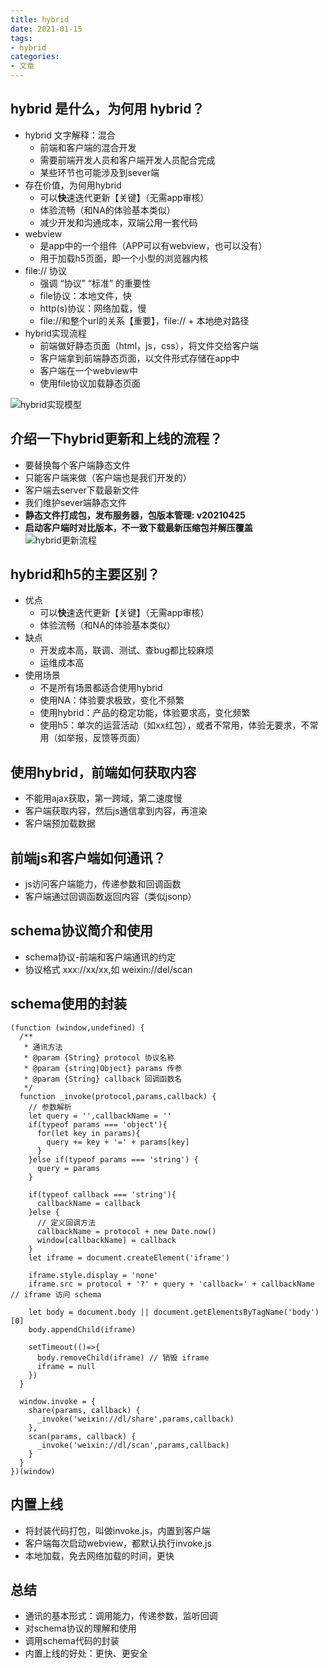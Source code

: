 ```yaml
---
title: hybrid
date: 2021-01-15
tags: 
- hybrid
categories: 
- 文章
---
```


## hybrid 是什么，为何用 hybrid？

- hybrid 文字解释：混合
  - 前端和客户端的混合开发
  - 需要前端开发人员和客户端开发人员配合完成
  - 某些环节也可能涉及到sever端
- 存在价值，为何用hybrid
  - 可以**快**速迭代更新【关键】（无需app审核）
  - 体验流畅（和NA的体验基本类似）
  - 减少开发和沟通成本，双端公用一套代码
- webview
  - 是app中的一个组件（APP可以有webview，也可以没有）
  - 用于加载h5页面，即一个小型的浏览器内核
- file:// 协议
  - 强调 “协议” “标准” 的重要性
  - file协议：本地文件，快
  - http(s)协议：网络加载，慢
  - file://和整个url的关系【重要】，file:// + 本地绝对路径
- hybrid实现流程
  - 前端做好静态页面（html，js，css），将文件交给客户端
  - 客户端拿到前端静态页面，以文件形式存储在app中
  - 客户端在一个webview中
  - 使用file协议加载静态页面

![hybrid实现模型](/img/hybrid实现模型.png)

## 介绍一下hybrid更新和上线的流程？

- 要替换每个客户端静态文件
- 只能客户端来做（客户端也是我们开发的）
- 客户端去server下载最新文件
- 我们维护sever端静态文件
- **静态文件打成包，发布服务器，包版本管理: v20210425**
- **启动客户端时对比版本，不一致下载最新压缩包并解压覆盖**
![hybrid更新流程](/img/hybrid更新流程.png)

## hybrid和h5的主要区别？

- 优点
  - 可以**快**速迭代更新【关键】（无需app审核）
  - 体验流畅（和NA的体验基本类似）
- 缺点
  - 开发成本高，联调、测试、查bug都比较麻烦
  - 运维成本高
- 使用场景
  - 不是所有场景都适合使用hybrid
  - 使用NA：体验要求极致，变化不频繁
  - 使用hybrid：产品的稳定功能，体验要求高，变化频繁
  - 使用h5：单次的运营活动（如xx红包），或者不常用，体验无要求，不常用（如举报，反馈等页面）

## 使用hybrid，前端如何获取内容

- 不能用ajax获取，第一跨域，第二速度慢
- 客户端获取内容，然后js通信拿到内容，再渲染
- 客户端预加载数据

## 前端js和客户端如何通讯？

- js访问客户端能力，传递参数和回调函数
- 客户端通过回调函数返回内容（类似jsonp）

## schema协议简介和使用

- schema协议-前端和客户端通讯的约定
- 协议格式 xxx://xx/xx,如 weixin://del/scan

## schema使用的封装

``` JS
(function (window,undefined) {
  /**
   * 通讯方法
   * @param {String} protocol 协议名称
   * @param {string|Object} params 传参
   * @param {String} callback 回调函数名
   */
  function _invoke(protocol,params,callback) {
    // 参数解析
    let query = '',callbackName = ''
    if(typeof params === 'object'){
      for(let key in params){
        query += key + '=' + params[key]
      }
    }else if(typeof params === 'string') {
      query = params
    }
  
    if(typeof callback === 'string'){
      callbackName = callback
    }else {
      // 定义回调方法
      callbackName = protocol + new Date.now()
      window[callbackName] = callback
    }
    let iframe = document.createElement('iframe')
  
    iframe.style.display = 'none'
    iframe.src = protocol + '?' + query + 'callback=' + callbackName  // iframe 访问 schema
  
    let body = document.body || document.getElementsByTagName('body')[0]
    body.appendChild(iframe)
  
    setTimeout(()=>{
      body.removeChild(iframe) // 销毁 iframe
      iframe = null
    })
  }
  
  window.invoke = {
    share(params, callback) {
      _invoke('weixin://dl/share',params,callback)
    },
    scan(params, callback) {
      _invoke('weixin://dl/scan',params,callback)
    }
  }
})(window)
```
## 内置上线

- 将封装代码打包，叫做invoke.js，内置到客户端
- 客户端每次启动webview，都默认执行invoke.js
- 本地加载，免去网络加载的时间，更快

## 总结

- 通讯的基本形式：调用能力，传递参数，监听回调
- 对schema协议的理解和使用
- 调用schema代码的封装
- 内置上线的好处：更快、更安全